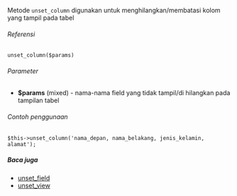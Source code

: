 Metode `unset_column` digunakan untuk menghilangkan/membatasi kolom yang tampil pada tabel

###### Referensi

`unset_column($params)`

###### Parameter

* **$params** (mixed) - nama-nama field yang tidak tampil/di hilangkan pada tampilan tabel

###### Contoh penggunaan

`$this->unset_column('nama_depan, nama_belakang, jenis_kelamin, alamat');`

##### Baca juga
* [unset_field](./unset_field)
* [unset_view](./unset_view)
